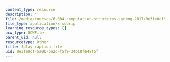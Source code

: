 ```yaml
---
content_type: resource
description: ''
file: /media/courses/6-004-computation-structures-spring-2017/0e3fe0cf5a0bba2cf5f934b18f648f5f_5BRcFgMJLCs.srt
file_type: application/x-subrip
learning_resource_types: []
ocw_type: OCWFile
parent_uid: null
resourcetype: Other
title: 3play caption file
uid: 0e3fe0cf-5a0b-ba2c-f5f9-34b18f648f5f
---
```

